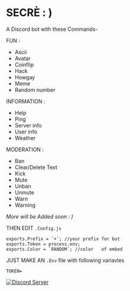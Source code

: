# SECRÈ : )

A Discord bot with these Commands-

FUN :

- Ascii
- Avatar
- Coinflip
- Hack
- Howgay
- Meme
- Random number

INFORMATION :

- Help
- Ping
- Server info
- User info
- Weather

MODERATION :

- Ban
- Clear/Delete Text
- Kick
- Mute
- Unban
- Unmute
- Warn
- Warning

_More will be Added soon : )_

THEN EDIT `.Config.js`

```
exports.Prefix = `+`; //your prefix for bot
exports.Token = process.env;
exports.Color = `RANDOM`; //color   of embed
```

JUST MAKE AN `.Env` file with following variavles

```
TOKEN=
```

  <a href="https://discord.gg/P9gGZaXWGR">
    <img src="https://discordapp.com/api/guilds/913750761924591666/widget.png?style=shield" alt="Discord Server">
  </a>
